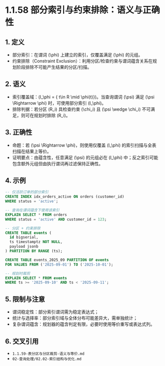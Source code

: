 ﻿# 1.1.58 部分索引与约束排除：语义与正确性

## 1. 定义

- 部分索引：在谓词 \(\phi\) 上建立的索引，仅覆盖满足 \(\phi\) 的元组。
- 约束排除（Constraint Exclusion）：利用分区/检查约束与谓词蕴含关系在规划阶段排除不可能产生结果的分区/扫描。

## 2. 语义

- 索引覆盖域：\(I_\phi = \{ t\in R \mid \phi(t)\}\)。当查询谓词 \(\psi\) 满足 \(\psi \Rightarrow \phi\) 时，可使用部分索引 \(I_\phi\)。
- 排除判据：若分区 \(R_i\) 具检查约束 \(\chi_i\) 且 \(\psi \wedge \chi_i\) 不可满足，则可在规划时排除 \(R_i\)。

## 3. 正确性

- 命题：若 \(\psi \Rightarrow \phi\)，则使用仅覆盖 \(I_\phi\) 的索引扫描与全表扫描在结果上等价。
- 证明要点：由蕴含性，任意满足 \(\psi\) 的元组必在 \(I_\phi\) 中；反之索引可能包含额外元组但由执行谓词再过滤保持正确性。

## 4. 示例

```sql
-- 仅活跃订单的部分索引
CREATE INDEX idx_orders_active ON orders (customer_id)
WHERE status = 'active';

-- 查询在谓词蕴含下使用该索引
EXPLAIN SELECT * FROM orders 
WHERE status = 'active' AND customer_id = 123;

-- 分区 + 约束排除
CREATE TABLE events (
  id bigserial,
  ts timestamptz NOT NULL,
  payload jsonb
) PARTITION BY RANGE (ts);

CREATE TABLE events_2025_09 PARTITION OF events
FOR VALUES FROM ('2025-09-01') TO ('2025-10-01');

-- 规划时裁剪
EXPLAIN SELECT * FROM events
WHERE ts >= '2025-09-10' AND ts < '2025-09-11';
```

## 5. 限制与注意

- 谓词稳定性：部分索引谓词需为稳定表达式；
- 统计与选择率：部分索引域与全体分布可能差异大，需单独统计；
- 复杂谓词蕴含：规划器的蕴含判定有限，必要时使用等价重写或表达式列。

## 6. 交叉引用

- `1.1.59-表分区与分区裁剪-语义与等价.md`
- `02-查询处理/02.02-索引结构与优化.md`
